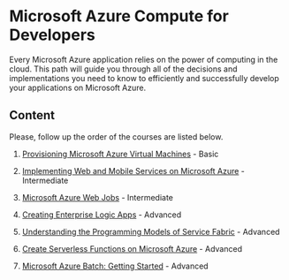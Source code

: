 # Microsoft Azure Compute for Developers
Every Microsoft Azure application relies on the power of computing in the cloud. This path will guide you through all of the decisions and implementations you need to know to efficiently and successfully develop your applications on Microsoft Azure.

## Content

Please, follow up the order of the courses are listed below.

1. [Provisioning Microsoft Azure Virtual Machines](hhttps://app.pluralsight.com/library/courses/microsoft-azure-virtual-machines-provisioning) - Basic

2. [Implementing Web and Mobile Services on Microsoft Azure](https://app.pluralsight.com/library/courses/microsoft-azure-implement-web-mobile-services) - Intermediate

3. [Microsoft Azure Web Jobs](https://app.pluralsight.com/library/courses/microsoft-azure-web-jobs) - Intermediate

4. [Creating Enterprise Logic Apps](https://app.pluralsight.com/library/courses/microsoft-azure-enterprise-logic-app-creating) - Advanced

5. [Understanding the Programming Models of Service Fabric](https://app.pluralsight.com/library/courses/azure-service-fabric-programming-models) - Advanced

6. [Create Serverless Functions on Microsoft Azure](https://app.pluralsight.com/library/courses/microsoft-azure-serverless-functions-create) - Advanced

7. [Microsoft Azure Batch: Getting Started](https://app.pluralsight.com/library/courses/microsoft-azure-batch-getting-started) - Advanced